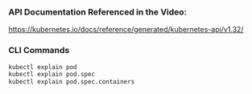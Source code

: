 
### API Documentation Referenced in the Video:

https://kubernetes.io/docs/reference/generated/kubernetes-api/v1.32/

### CLI Commands
```sh
kubectl explain pod
kubectl explain pod.spec
kubectl explain pod.spec.containers
```
